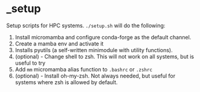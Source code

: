 # _setup
Setup scripts for HPC systems. `./setup.sh` will do the following:

1. Install micromamba and configure conda-forge as the default channel.
2. Create a mamba env and activate it
3. Installs pyutils (a self-written minimodule with utility functions).
4. (optional) - Change shell to zsh. This will not work on all systems, but is useful to try
5. Add `mm` micromamba alias function to `.bashrc` or `.zshrc`
6. (optional) - Install oh-my-zsh. Not always needed, but useful for systems where zsh is allowed by default.
